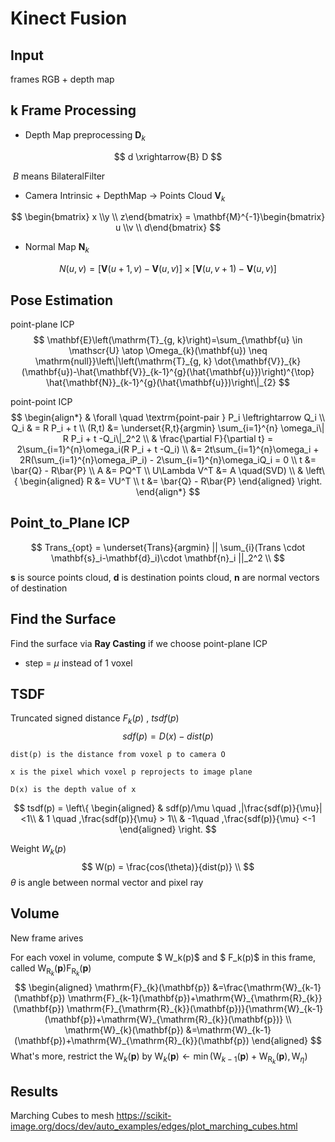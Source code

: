 # Kinect Fusion

## Input

frames RGB + depth map

## k Frame Processing

* Depth Map preprocessing $\mathbf{D}_k$

$$
d \xrightarrow{B} D
$$

​		$B$ means BilateralFilter

* Camera Intrinsic + DepthMap $\rightarrow$ Points Cloud $\mathbf{V}_k$

$$
\begin{bmatrix} x \\y \\ z\end{bmatrix} = \mathbf{M}^{-1}\begin{bmatrix} u \\v \\ d\end{bmatrix}
$$

* Normal Map $\mathbf{N}_k$

$$
N(u,v) = [\mathbf{V}(u+1,v)-\mathbf{V}(u,v)] \times [\mathbf{V}(u,v+1)-\mathbf{V}(u,v)]
$$

## Pose Estimation

point-plane ICP
$$
\mathbf{E}\left(\mathrm{T}_{g, k}\right)=\sum_{\mathbf{u} \in \mathscr{U} \atop \Omega_{k}(\mathbf{u}) \neq \mathrm{null}}\left\|\left(\mathrm{T}_{g, k} \dot{\mathbf{V}}_{k}(\mathbf{u})-\hat{\mathbf{V}}_{k-1}^{g}(\hat{\mathbf{u}})\right)^{\top} \hat{\mathbf{N}}_{k-1}^{g}(\hat{\mathbf{u}})\right\|_{2}
$$


point-point ICP 
$$
\begin{align*}
& \forall \quad \textrm{point-pair } P_i \leftrightarrow Q_i \\
        Q_i & = R P_i + t \\
        (R,t) &= \underset{R,t}{argmin} \sum_{i=1}^{n} \omega_i\| R P_i + t -Q_i\|_2^2 \\
        & \frac{\partial F}{\partial t} = 2\sum_{i=1}^{n}\omega_i(R P_i + t -Q_i) \\
        &= 2t\sum_{i=1}^{n}\omega_i + 2R(\sum_{i=1}^{n}\omega_iP_i) - 2\sum_{i=1}^{n}\omega_iQ_i = 0 \\
        t &= \bar{Q} - R\bar{P} \\
        A &= PQ^T \\
        U\Lambda V^T &= A \quad(SVD) \\
        & \left\{ \begin{aligned}
    R &= VU^T \\
    t &= \bar{Q} - R\bar{P}
    \end{aligned} \right.
\end{align*}
$$

## Point_to_Plane ICP

$$
Trans_{opt} = \underset{Trans}{argmin} || \sum_{i}(Trans \cdot \mathbf{s}_i-\mathbf{d}_i)\cdot \mathbf{n}_i ||_2^2 \\
$$

$\mathbf{s}$ is source points cloud, $\mathbf{d}$ is destination points cloud, $\mathbf{n}$ are normal vectors of destination



## Find the Surface

Find the surface via **Ray Casting** if we choose point-plane ICP

* step = $\mu$ instead of 1 voxel

## TSDF

Truncated signed distance $F_k(p)$ , $tsdf(p)$
$$
sdf(p) = D(x) - dist(p)
$$


```
dist(p) is the distance from voxel p to camera O

x is the pixel which voxel p reprojects to image plane 

D(x) is the depth value of x
```

$$
tsdf(p) = \left\{ 
\begin{aligned}
& sdf(p)/\mu \quad ,|\frac{sdf(p)}{\mu}|<1\\
& 1 \quad ,\frac{sdf(p)}{\mu} > 1\\
& -1\quad ,\frac{sdf(p)}{\mu} <-1
\end{aligned}
\right.
$$

Weight $W_k(p)$
$$
W(p) = \frac{cos(\theta)}{dist(p)} \\
$$
$\theta$ is angle between normal vector and pixel ray

## Volume

New frame arives

For each voxel in volume, compute $ W_k(p)$ and $ F_k(p)$ in this frame, called $\mathrm{W}_{\mathrm{R}_{k}}(\mathbf{p}) \mathrm{F}_{\mathrm{R}_{k}}(\mathbf{p})$
$$
\begin{aligned}
\mathrm{F}_{k}(\mathbf{p}) &=\frac{\mathrm{W}_{k-1}(\mathbf{p}) \mathrm{F}_{k-1}(\mathbf{p})+\mathrm{W}_{\mathrm{R}_{k}}(\mathbf{p}) \mathrm{F}_{\mathrm{R}_{k}}(\mathbf{p})}{\mathrm{W}_{k-1}(\mathbf{p})+\mathrm{W}_{\mathrm{R}_{k}}(\mathbf{p})} \\
\mathrm{W}_{k}(\mathbf{p}) &=\mathrm{W}_{k-1}(\mathbf{p})+\mathrm{W}_{\mathrm{R}_{k}}(\mathbf{p})
\end{aligned}
$$
What's more, restrict the $\mathrm{W}_{k}(\mathbf{p})$ by $\mathrm{W}_{k}(\mathbf{p}) \leftarrow \min \left(\mathrm{W}_{k-1}(\mathbf{p})+\mathrm{W}_{\mathrm{R}_{k}}(\mathbf{p}), \mathrm{W}_{\eta}\right)$



## Results

Marching Cubes to mesh
https://scikit-image.org/docs/dev/auto_examples/edges/plot_marching_cubes.html